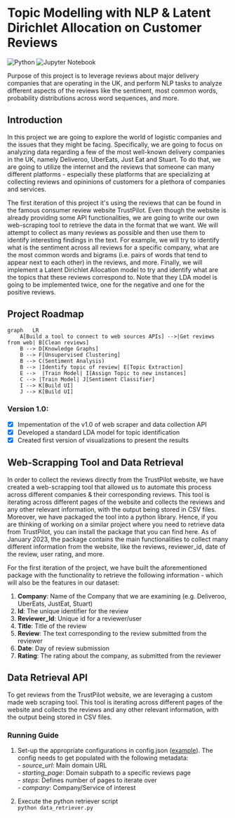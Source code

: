 # Topic Modelling with NLP & Latent Dirichlet Allocation on Customer Reviews
![Python](https://img.shields.io/badge/-Python-000?&logo=Python) ![Jupyter Notebook](https://img.shields.io/badge/Jupyter-Notebook-orange?&logo=Jupyter)

Purpose of this project is to leverage reviews about major delivery companies that are operating in the UK, and perform NLP tasks to analyze different aspects of the reviews like the sentiment, most common words, probability distributions across word sequences, and more.

## Introduction

In this project we are going to explore the world of logistic companies and the issues that they might be facing. Specifically, we are going to focus on analyzing data regarding a few of the most well-known delivery companies in the UK, namely <a href="https://en.wikipedia.org/wiki/Deliveroo" style="text-decoration:none"> Deliveroo</a>, <a href="https://en.wikipedia.org/wiki/UberEats" style="text-decoration:none"> UberEats</a>, <a href="https://en.wikipedia.org/wiki/Just_Eat" style="text-decoration:none"> Just Eat</a> and <a href="https://stuart.com/" style="text-decoration:none"> Stuart</a>. To do that, we are going to utilize the internet and the reviews that someone can many different platforms - especially these platforms that are specializing at collecting reviews and opininions of customers for a plethora of companies and services. 

The first iteration of this project it's using the reviews that can be found in the famous consumer review website <a href="https://en.wikipedia.org/wiki/Trustpilot" style="text-decoration:none"> TrustPilot</a>. Even though the website is already providing some API functionalities, we are going to write our own web-scraping tool to retrieve the data in the format that we want. We will attempt to collect as many reviews as possible and then use them to identify interesting findings in the text. For example, we will try to identify what is the sentiment across all reviews for a specific company, what are the most common words and bigrams (i.e. pairs of words that tend to appear next to each other) in the reviews, and more. Finally, we will implement a <a href="https://en.wikipedia.org/wiki/Latent_Dirichlet_allocation" style="text-decoration:none"> Latent Dirichlet Allocation</a> model to try and identify what are the topics that these reviews correspond to. Note that they LDA model is going to be implemented twice, one for the negative and one for the positive reviews.


## Project Roadmap

```mermaid
graph   LR
    A[Build a tool to connect to web sources APIs] -->|Get reviews from web| B[Clean reviews]
    B --> D[Knowledge Graphs]
    B --> F[Unsupervised Clustering]
    B --> C(Sentiment Analysis)
    B --> |Identify topic of review| E[Topic Extraction]
    E -->  |Train Model| I[Assign Topic to new instances]
    C --> |Train Model| J[Sentiment Classifier]
    I --> K[Build UI]
    J --> K[Build UI]
```

### Version 1.0:

- [x] Impementation of the v1.0 of web scraper and data collection API 
- [x] Developed a standard LDA model for topic identification
- [x] Created first version of visualizations to present the results

## Web-Scrapping Tool and Data Retrieval

In order to collect the reviews directly from the TrustPilot website, we have created a web-scrapping tool that allowed us to automate this process across different companies & their corresponding reviews. This tool is iterating across different pages of the website and collects the reviews and any other relevant information, with the output being stored in CSV files. Moreover, we have packaged the tool into a python library. Hence, if you are thinking of working on a similar project where you need to retrieve data from TrustPilot, you can install the package that you can find <a href="https://github.com/gpsyrou/Text_Analysis_of_Consumer_Reviews/blob/main/trustplt.py" style="text-decoration:none">here</a>. As of January 2023, the package contains the main functionalities to collect many different information from the website, like the reviews, reviewer_id, date of the review, user rating, and more. 

For the first iteration of the project, we have built the aforementioned package with the functionality to retrieve the following information - which will also be the features in our dataset:

1. **Company**: Name of the Company that we are examining (e.g. Deliveroo, UberEats, JustEat, Stuart)
2. **Id**: The unique identifier for the review
3. **Reviewer_Id**: Unique id for a reviewer/user
4. **Title**: Title of the review
5. **Review**: The text corresponding to the review submitted from the reviewer
6. **Date**: Day of review submission
7. **Rating**: The rating about the company, as submitted from the reviewer


## Data Retrieval API

To get reviews from the TrustPilot website, we are leveraging a custom made web scraping tool. This tool is iterating across different pages of the website and collects the reviews and any other relevant information, with the output being stored in CSV files.

### Running Guide

1. Set-up the appropriate configurations in config.json (<a href="https://raw.githubusercontent.com/gpsyrou/Text_Analysis_of_Consumer_Reviews/main/config.json">example</a>). The config needs to get populated with the following metadata:<br>
        - <em>source_url</em>: Main domain URL<br>
        - <em>starting_page</em>: Domain subpath to a specific reviews page<br>
        - <em>steps</em>: Defines number of pages to iterate over<br>
        - <em>company</em>: Company/Service of interest<br>

2. Execute the python retriever script<br>
        `python data_retriever.py`
